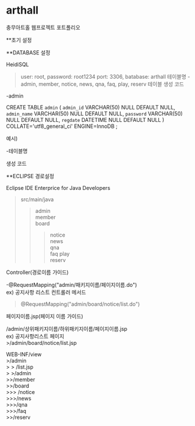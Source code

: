 # arthall
충무아트홀 웹프로젝트 포트폴리오

**초기 설정 

**DATABASE 설정

HeidiSQL
> user: root, password: root1234
> port: 3306, batabase: arthall
> 테이블명
  -admin, member, notice, news, qna, faq, play, reserv
> 테이블 생성 코드

-admin

CREATE TABLE `admin` (
	`admin_id` VARCHAR(50) NULL DEFAULT NULL,
	`admin_name` VARCHAR(50) NULL DEFAULT NULL,
	`password` VARCHAR(50) NULL DEFAULT NULL,
	`regdate` DATETIME NULL DEFAULT NULL
)
COLLATE='utf8_general_ci'
ENGINE=InnoDB
;

예시)

-테이블명

생성 코드

**ECLIPSE 경로설정   

Eclipse IDE Enterprice for Java Developers   

>src/main/java   
>	>admin   
>	>member   
>	>board   
>	>	>notice   
>	>	>news   
>	>	>qna   
>	>	>faq
>	>play   
>	>reserv   

Controller(경로이름 가이드)      

-@RequestMapping("admin/패키지이름/페이지이름.do")    
ex) 공지사항 리스트 컨트롤러 메서드    
  >@RequestMapping("admin/board/notice/list.do")   

페이지이름.jsp(페이지 이름 가이드)   

  /admin/상위패키지이름/하위패키지이름/페이지이름.jsp   
  ex) 공지사항리스트 페이지   
      >/admin/board/notice/list.jsp   

  WEB-INF/view   
     >/admin   
      >	>  /list.jsp   
       > >/admin   
        >>/member   
        >>/board   
          >>>  /notice   
            >>>/news   
            >>>/qna   
            >>>/faq   
        >>/reserv   


